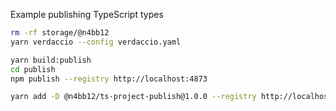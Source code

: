 Example publishing TypeScript types

```sh
rm -rf storage/@n4bb12
yarn verdaccio --config verdaccio.yaml
```

```sh
yarn build:publish
cd publish
npm publish --registry http://localhost:4873
```

```sh
yarn add -D @n4bb12/ts-project-publish@1.0.0 --registry http://localhost:4873
```
